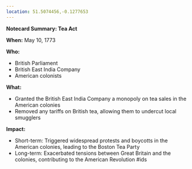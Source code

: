 ```yaml
---
location: 51.5074456,-0.1277653
---
```

**Notecard Summary: Tea Act**

**When:** May 10, 1773

**Who:**
* British Parliament
* British East India Company
* American colonists

**What:**
* Granted the British East India Company a monopoly on tea sales in the American colonies
* Removed any tariffs on British tea, allowing them to undercut local smugglers

**Impact:**
* Short-term: Triggered widespread protests and boycotts in the American colonies, leading to the Boston Tea Party
* Long-term: Exacerbated tensions between Great Britain and the colonies, contributing to the American Revolution
#ids